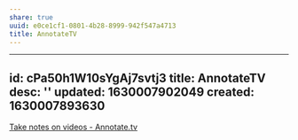 ```yaml
---
share: true
uuid: e0ce1cf1-0801-4b28-8999-942f547a4713
title: AnnotateTV
---
```

---
id: cPa50h1W10sYgAj7svtj3
title: AnnotateTV
desc: ''
updated: 1630007902049
created: 1630007893630
---

[Take notes on videos - Annotate.tv](https://annotate.tv/)
